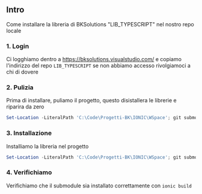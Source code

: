 ## Intro 
Come installare la libreria di BKSolutions "LIB_TYPESCRIPT" nel nostro repo locale 

### 1. Login 
Ci logghiamo dentro a https://bksolutions.visualstudio.com/ e copiamo l'indirizzo del repo `LIB_TYPESCRIPT` se non abbiamo accesso rivolgiamoci a chi di dovere 

### 2. Pulizia 
Prima di installare, puliamo il progetto, questo disistallera le librerie e riparira da zero 

```powershell ccp fold title:Resettare-Moduli 
Set-Location -LiteralPath 'C:\Code\Progetti-BK\IONIC\WSpace'; git submodule deinit -f --all; if (Test-Path .gitmodules) { git rm -f .gitmodules; Remove-Item -LiteralPath .gitmodules -Force }; git rm -f --cached LIB_TYPESCRIPT 2>$null; if (Test-Path '.git\modules\LIB_TYPESCRIPT') { Remove-Item -LiteralPath '.git\modules\LIB_TYPESCRIPT' -Recurse -Force }; if (Test-Path 'LIB_TYPESCRIPT') { Remove-Item -LiteralPath 'LIB_TYPESCRIPT' -Recurse -Force }; git add -A; $st = git status --porcelain; if ($st) { git commit -m 'Remove broken submodules and .gitmodules' } else { Write-Output 'No commit created' }; git status --porcelain; if (Test-Path '.git\modules') { Get-ChildItem -Path '.git\modules' -Force | Select-Object Name } else { Write-Output '.git/modules not present' }
```

### 3. Installazione 
Installiamo la libreria nel progetto

```powershell ccp fold title:Installare Libreria
Set-Location -LiteralPath 'C:\Code\Progetti-BK\IONIC\WSpace'; git submodule add 'https://bksolutions.visualstudio.com/LIB%20-%20TYPESCRIPT/_git/LIB%20-%20TYPESCRIPT' 'LIB_TYPESCRIPT'; git submodule update --init --recursive --progress; git add .gitmodules LIB_TYPESCRIPT; $st = git status --porcelain; if ($st) { git commit -m 'Add LIB_TYPESCRIPT submodule' } else { Write-Output 'No commit created' }; git status --porcelain; if (Test-Path '.git\modules') { Get-ChildItem -Path '.git\modules' -Force | Select-Object Name } else { Write-Output '.git/modules not present' }
```

### 4. Verifichiamo 
Verifichiamo che il submodule sia installato correttamente  con `ionic build`
